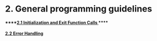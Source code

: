 # 2. General programming guidelines

#### \*\*\*\*[**2.1 Initialization and Exit Function Calls** ](2.1-initialization-and-exit-function-calls.md)\*\*\*\*

#### [2.2 Error Handling](2.2-error-handling.md)

